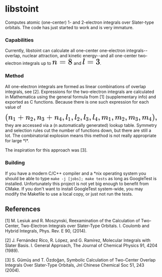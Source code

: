 # libstoint

Computes atomic (one-center) 1- and 2-electron integrals over Slater-type orbitals. The code has just started to work and is very immature.

### Capabilities

Currently, libstoint can calculate all one-center one-electron integrals--overlap, nuclear attraction, and kinetic energy--and all one-center two-electron integrals up to <!-- $n=8$ --> <img style="transform: translateY(0.1em); background: white;" src="svg/fLKkyFBTr5.svg"> and <!-- $l=3$ --> <img style="transform: translateY(0.1em); background: white;" src="svg/ER3vwzUvbO.svg">.

### Method

All one-electron integrals are formed as linear combinations of overlap integrals, see [2]. Expressions for the two-electron integrals are calculated in Mathematica using the general formula from [1] (supplementary info) and exported as C functions. Because there is one such expression for each value of
<!-- $$
(n_1 + n_2, n_3 + n_4, l_1, l_2, l_3, l_4, m_1, m_2, m_3, m_4),
$$ --> 
<div align="center"><img style="background: white;" src="svg/BGKwrgDWmv.svg"></div>
 they are accessed via a (n automatically generated) lookup table. Symmetry and selection rules cut the number of functions down, but there are still a lot. The combinatorial explosion means this method is not really appropriate for large *l*.

The inspiration for this approach was [3].

### Building
If you have a modern C/C++ compiler and a *nix operating system you should be able to type `make -j [jobs]; make tests` as long as GoogleTest is installed. Unfortunately this project is not yet big enough to benefit from CMake. If you don't want to install GoogleTest system-wide, you may modify the Makefile to use a local copy, or just not run the tests.

## References
[1] M. Lesiuk and R. Moszynski, Reexamination of the Calculation of Two-Center, Two-Electron Integrals over Slater-Type Orbitals. I. Coulomb and Hybrid Integrals, Phys. Rev. E 90, (2014).

[2] J. Fernández Rico, R. López, and G. Ramírez, Molecular Integrals with Slater Basis. I. General Approach, The Journal of Chemical Physics 91, 4204 (1989).

[3] S. Gümüş and T. Özdoǧan, Symbolic Calculation of Two-Center Overlap Integrals Over Slater-Type Orbitals, Jnl Chinese Chemical Soc 51, 243 (2004).